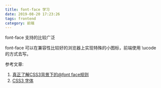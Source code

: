 ```yaml
---
title: font-face 学习
date: 2019-08-20 17:23:26
tags: frontend
category: 前端
---
```


font-face 支持的比较广泛

font-face 可以在兼容性比较好的浏览器上实现特殊的小图标，前端使用 \ucode 的方式去写。

参考文章:
1. [真正了解CSS3背景下的@font face规则](https://www.zhangxinxu.com/wordpress/2017/03/css3-font-face-src-local/)
2. [CSS3 字体](https://www.w3school.com.cn/css3/css3_font.asp)